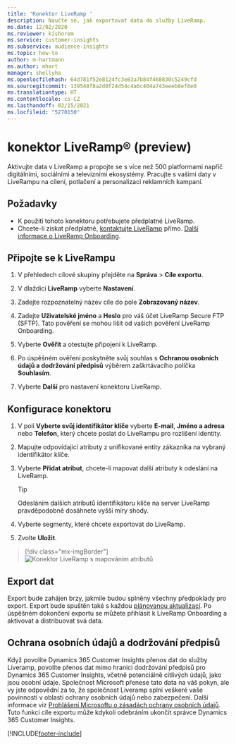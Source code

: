 ```yaml
---
title: 'Konektor LiveRamp '
description: Naučte se, jak exportovat data do služby LiveRamp.
ms.date: 12/02/2020
ms.reviewer: kishorem
ms.service: customer-insights
ms.subservice: audience-insights
ms.topic: how-to
author: m-hartmann
ms.author: mhart
manager: shellyha
ms.openlocfilehash: 64d781f52e8124fc3e83a7b84f468830c5249cfd
ms.sourcegitcommit: 139548f8a2d0f24d54c4a6c404a743eeeb8ef8e0
ms.translationtype: HT
ms.contentlocale: cs-CZ
ms.lasthandoff: 02/15/2021
ms.locfileid: "5270150"
---
```

# <a name="liverampreg-connector-preview"></a>konektor LiveRamp&reg; (preview)

Aktivujte data v LiveRamp a propojte se s více než 500 platformami napříč digitálními, sociálními a televizními ekosystémy. Pracujte s vašimi daty v LiveRampu na cílení, potlačení a personalizaci reklamních kampaní.

## <a name="prerequisites"></a>Požadavky

- K použití tohoto konektoru potřebujete předplatné LiveRamp.
- Chcete-li získat předplatné, [kontaktujte LiveRamp](https://liveramp.com/contact/) přímo. [Další informace o LiveRamp Onboarding](https://liveramp.com/our-platform/data-onboarding/).

## <a name="connect-to-liveramp"></a>Připojte se k LiveRampu

1. V přehledech cílové skupiny přejděte na **Správa** > **Cíle exportu**.

1. V dlaždici **LiveRamp** vyberte **Nastavení**.

1. Zadejte rozpoznatelný název cíle do pole **Zobrazovaný název**.

1. Zadejte **Uživatelské jméno** a **Heslo** pro váš účet LiveRamp Secure FTP (SFTP).
Tato pověření se mohou lišit od vašich pověření LiveRamp Onboarding.

1. Vyberte **Ověřit** a otestujte připojení k LiveRamp.

1. Po úspěšném ověření poskytněte svůj souhlas s **Ochranou osobních údajů a dodržování předpisů** výběrem zaškrtávacího políčka **Souhlasím**.

1. Vyberte **Další** pro nastavení konektoru LiveRamp.

## <a name="configure-the-connector"></a>Konfigurace konektoru

1. V poli **Vyberte svůj identifikátor klíče** vyberte **E-mail**, **Jméno a adresa** nebo **Telefon**, který chcete poslat do LiveRampu pro rozlišení identity.

1. Mapujte odpovídající atributy z unifikované entity zákazníka na vybraný identifikátor klíče.

1. Vyberte **Přidat atribut**, chcete-li mapovat další atributy k odeslání na LiveRamp.

   > [!TIP]
   > Odesláním dalších atributů identifikátoru klíče na server LiveRamp pravděpodobně dosáhnete vyšší míry shody.

1. Vyberte segmenty, které chcete exportovat do LiveRamp.

1. Zvolte **Uložit**.

> [!div class="mx-imgBorder"]
> ![Konektor LiveRamp s mapováním atributů](media/export-liveramp-segments.png "Konektor LiveRamp s mapováním atributů")

## <a name="export-the-data"></a>Export dat

Export bude zahájen brzy, jakmile budou splněny všechny předpoklady pro export. Export bude spuštěn také s každou [plánovanou aktualizací](system.md#schedule-tab).
Po úspěšném dokončení exportu se můžete přihlásit k LiveRamp Onboarding a aktivovat a distribuovat svá data.

## <a name="data-privacy-and-compliance"></a>Ochrana osobních údajů a dodržování předpisů

Když povolíte Dynamics 365 Customer Insights přenos dat do služby Liveramp, povolíte přenos dat mimo hranici dodržování předpisů pro Dynamics 365 Customer Insights, včetně potenciálně citlivých údajů, jako jsou osobní údaje. Společnost Microsoft přenese tato data na váš pokyn, ale vy jste odpovědní za to, že společnost Liveramp splní veškeré vaše povinnosti v oblasti ochrany osobních údajů nebo zabezpečení. Další informace viz [Prohlášení Microsoftu o zásadách ochrany osobních údajů](https://go.microsoft.com/fwlink/?linkid=396732).
Tuto funkci cíle exportu může kdykoli odebráním ukončit správce Dynamics 365 Customer Insights.

[!INCLUDE[footer-include](../includes/footer-banner.md)]